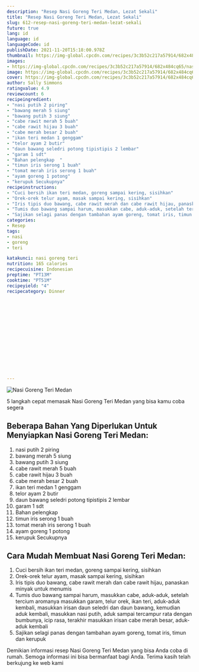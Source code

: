 ```yaml
---
description: "Resep Nasi Goreng Teri Medan, Lezat Sekali"
title: "Resep Nasi Goreng Teri Medan, Lezat Sekali"
slug: 612-resep-nasi-goreng-teri-medan-lezat-sekali
future: true
lang: id
language: id
languageCode: id
publishDate: 2021-11-20T15:18:00.978Z 
thumbnail: https://img-global.cpcdn.com/recipes/3c3b52c217a57914/682x484cq65/nasi-goreng-teri-medan-foto-resep-utama.png
images:
- https://img-global.cpcdn.com/recipes/3c3b52c217a57914/682x484cq65/nasi-goreng-teri-medan-foto-resep-utama.png
image: https://img-global.cpcdn.com/recipes/3c3b52c217a57914/682x484cq65/nasi-goreng-teri-medan-foto-resep-utama.png
cover: https://img-global.cpcdn.com/recipes/3c3b52c217a57914/682x484cq65/nasi-goreng-teri-medan-foto-resep-utama.png
author: Sally Simmons
ratingvalue: 4.9
reviewcount: 6
recipeingredient:
- "nasi putih 2 piring"
- "bawang merah 5 siung"
- "bawang putih 3 siung"
- "cabe rawit merah 5 buah"
- "cabe rawit hijau 3 buah"
- "cabe merah besar 2 buah"
- "ikan teri medan 1 genggam"
- "telor ayam 2 butir"
- "daun bawang seledri potong tipistipis 2 lembar"
- "garam 1 sdt"
- "Bahan pelengkap  "
- "timun iris serong 1 buah"
- "tomat merah iris serong 1 buah"
- "ayam goreng 1 potong"
- "kerupuk Secukupnya"
recipeinstructions:
- "Cuci bersih ikan teri medan, goreng sampai kering, sisihkan"
- "Orek-orek telur ayam, masak sampai kering, sisihkan"
- "Iris tipis duo bawang, cabe rawit merah dan cabe rawit hijau, panaskan minyak untuk menumis"
- "Tumis duo bawang sampai harum, masukkan cabe, aduk-aduk, setelah tercium aromanya masukkan garam, telur orek, ikan teri, aduk-aduk kembali, masukkan irisan daun seledri dan daun bawang, kemudian aduk kembali, masukkan nasi putih, aduk sampai tercampur rata dengan bumbunya, icip rasa, terakhir masukkan irisan cabe merah besar, aduk-aduk kembali"
- "Sajikan selagi panas dengan tambahan ayam goreng, tomat iris, timun dan kerupuk"
categories:
- Resep
tags:
- nasi
- goreng
- teri

katakunci: nasi goreng teri 
nutrition: 165 calories
recipecuisine: Indonesian
preptime: "PT13M"
cooktime: "PT51M"
recipeyield: "4"
recipecategory: Dinner


     
    
    
    
    
    
    
    
    
    
    
      
    
---
```



![Nasi Goreng Teri Medan](https://img-global.cpcdn.com/recipes/3c3b52c217a57914/682x484cq65/nasi-goreng-teri-medan-foto-resep-utama.png)

5 langkah cepat memasak  Nasi Goreng Teri Medan yang bisa kamu coba segera

<!--inarticleads1-->

## Beberapa Bahan Yang Diperlukan Untuk Menyiapkan Nasi Goreng Teri Medan:

1. nasi putih 2 piring
1. bawang merah 5 siung
1. bawang putih 3 siung
1. cabe rawit merah 5 buah
1. cabe rawit hijau 3 buah
1. cabe merah besar 2 buah
1. ikan teri medan 1 genggam
1. telor ayam 2 butir
1. daun bawang seledri potong tipistipis 2 lembar
1. garam 1 sdt
1. Bahan pelengkap  
1. timun iris serong 1 buah
1. tomat merah iris serong 1 buah
1. ayam goreng 1 potong
1. kerupuk Secukupnya



<!--inarticleads2-->

## Cara Mudah Membuat Nasi Goreng Teri Medan:

1. Cuci bersih ikan teri medan, goreng sampai kering, sisihkan
1. Orek-orek telur ayam, masak sampai kering, sisihkan
1. Iris tipis duo bawang, cabe rawit merah dan cabe rawit hijau, panaskan minyak untuk menumis
1. Tumis duo bawang sampai harum, masukkan cabe, aduk-aduk, setelah tercium aromanya masukkan garam, telur orek, ikan teri, aduk-aduk kembali, masukkan irisan daun seledri dan daun bawang, kemudian aduk kembali, masukkan nasi putih, aduk sampai tercampur rata dengan bumbunya, icip rasa, terakhir masukkan irisan cabe merah besar, aduk-aduk kembali
1. Sajikan selagi panas dengan tambahan ayam goreng, tomat iris, timun dan kerupuk




Demikian informasi  resep Nasi Goreng Teri Medan   yang bisa Anda coba di rumah. Semoga informasi ini bisa bermanfaat bagi Anda. Terima kasih telah berkujung ke web kami
